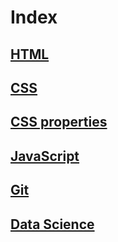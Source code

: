 # Index

## [HTML](html.md)

## [CSS](css.md)

## [CSS properties](css-properties.md)

## [JavaScript](javascript.md)

## [Git](git.md)

## [Data Science](data-science.md)
